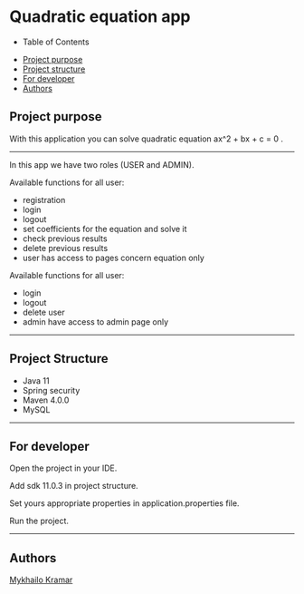 ﻿# Quadratic equation app
- Table of Contents
* [Project purpose](#purpose)
* [Project structure](#structure)
* [For developer](#developer-start)
* [Authors](#authors)

## <a name="purpose"></a>Project purpose

With this application you can solve quadratic equation ax^2 + bx + c = 0 .
<hr>
In this app we have two roles (USER and ADMIN).

Available functions for all user: 
* registration
* login
* logout
* set coefficients for the equation and solve it
* check previous results
* delete previous results
* user has access to pages concern equation only

Available functions for all user: 
* login
* logout
* delete user
* admin have access to admin page only

<hr>

## <a name="structure"></a>Project Structure
* Java 11
* Spring security
* Maven 4.0.0
* MySQL
<hr>

## <a name="developer-start"></a>For developer
Open the project in your IDE.

Add sdk 11.0.3 in project structure.

Set yours appropriate properties in application.properties file.

Run the project.
 
<hr>

## <a name="authors"></a>Authors
[Mykhailo Kramar](https://github.com/Mykhaylo12?tab=repositories)

